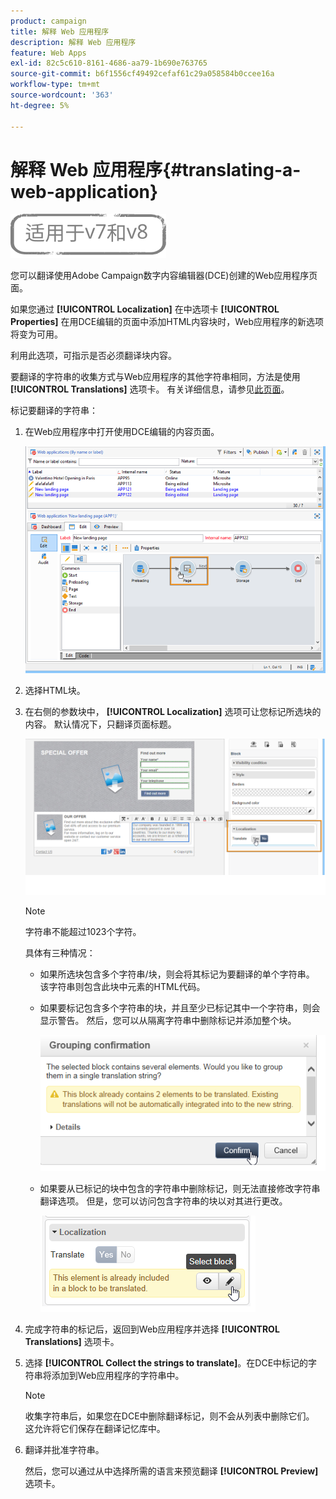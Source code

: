 ```yaml
---
product: campaign
title: 解释 Web 应用程序
description: 解释 Web 应用程序
feature: Web Apps
exl-id: 82c5c610-8161-4686-aa79-1b690e763765
source-git-commit: b6f1556cf49492cefaf61c29a058584b0ccee16a
workflow-type: tm+mt
source-wordcount: '363'
ht-degree: 5%

---
```


# 解释 Web 应用程序{#translating-a-web-application}

![](../../assets/common.svg)

您可以翻译使用Adobe Campaign数字内容编辑器(DCE)创建的Web应用程序页面。

如果您通过 **[!UICONTROL Localization]** 在中选项卡 **[!UICONTROL Properties]** 在用DCE编辑的页面中添加HTML内容块时，Web应用程序的新选项将变为可用。

利用此选项，可指示是否必须翻译块内容。

要翻译的字符串的收集方式与Web应用程序的其他字符串相同，方法是使用 **[!UICONTROL Translations]** 选项卡。 有关详细信息，请参见[此页面](translating-a-web-form.md)。

标记要翻译的字符串：

1. 在Web应用程序中打开使用DCE编辑的内容页面。

   ![](assets/dce_translation_3.png)

1. 选择HTML块。
1. 在右侧的参数块中， **[!UICONTROL Localization]** 选项可让您标记所选块的内容。 默认情况下，只翻译页面标题。

   ![](assets/dce_translation_1.png)

   >[!NOTE]
   >
   >字符串不能超过1023个字符。

   具体有三种情况：

   * 如果所选块包含多个字符串/块，则会将其标记为要翻译的单个字符串。 该字符串则包含此块中元素的HTML代码。
   * 如果要标记包含多个字符串的块，并且至少已标记其中一个字符串，则会显示警告。 然后，您可以从隔离字符串中删除标记并添加整个块。

      ![](assets/dce_translation_4.png)

   * 如果要从已标记的块中包含的字符串中删除标记，则无法直接修改字符串翻译选项。 但是，您可以访问包含字符串的块以对其进行更改。

      ![](assets/dce_translation_2.png)

1. 完成字符串的标记后，返回到Web应用程序并选择 **[!UICONTROL Translations]** 选项卡。
1. 选择 **[!UICONTROL Collect the strings to translate]**。在DCE中标记的字符串将添加到Web应用程序的字符串中。

   >[!NOTE]
   >
   >收集字符串后，如果您在DCE中删除翻译标记，则不会从列表中删除它们。 这允许将它们保存在翻译记忆库中。

1. 翻译并批准字符串。

   然后，您可以通过从中选择所需的语言来预览翻译 **[!UICONTROL Preview]** 选项卡。
